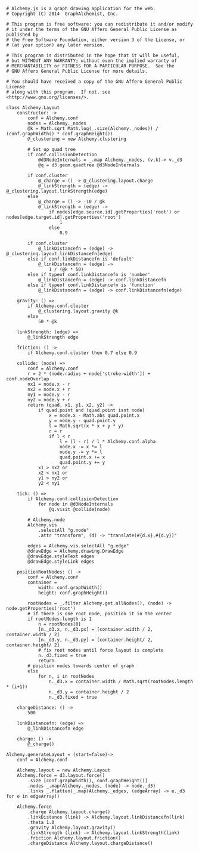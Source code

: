     # Alchemy.js is a graph drawing application for the web.
    # Copyright (C) 2014  GraphAlchemist, Inc.

    # This program is free software: you can redistribute it and/or modify
    # it under the terms of the GNU Affero General Public License as published by
    # the Free Software Foundation, either version 3 of the License, or
    # (at your option) any later version.

    # This program is distributed in the hope that it will be useful,
    # but WITHOUT ANY WARRANTY; without even the implied warranty of
    # MERCHANTABILITY or FITNESS FOR A PARTICULAR PURPOSE.  See the
    # GNU Affero General Public License for more details.

    # You should have received a copy of the GNU Affero General Public License
    # along with this program.  If not, see <http://www.gnu.org/licenses/>.

    class Alchemy.Layout
        constructor: ->
            conf = Alchemy.conf
            nodes = Alchemy._nodes
            @k = Math.sqrt Math.log(_.size(Alchemy._nodes)) / (conf.graphWidth() * conf.graphHeight())
            @_clustering = new Alchemy.clustering

            # Set up quad tree
            if conf.collisionDetection
                @d3NodeInternals = _.map Alchemy._nodes, (v,k)-> v._d3
                @q = d3.geom.quadtree @d3NodeInternals
            
            if conf.cluster
                @_charge = () -> @_clustering.layout.charge
                @_linkStrength = (edge) -> @_clustering.layout.linkStrength(edge)
            else
                @_charge = () -> -10 / @k
                @_linkStrength = (edge) ->
                    if nodes[edge.source.id].getProperties('root') or nodes[edge.target.id].getProperties('root')
                        1
                    else
                        0.9

            if conf.cluster
                @_linkDistancefn = (edge) -> @_clustering.layout.linkDistancefn(edge)
            else if conf.linkDistancefn is 'default'
                @_linkDistancefn = (edge) ->
                    1 / (@k * 50)
            else if typeof conf.linkDistancefn is 'number'
                @_linkDistancefn = (edge) -> conf.linkDistancefn
            else if typeof conf.linkDistancefn is 'function'
                @_linkDistancefn = (edge) -> conf.linkDistancefn(edge)

        gravity: () =>
            if Alchemy.conf.cluster
                @_clustering.layout.gravity @k
            else
                50 * @k

        linkStrength: (edge) =>
            @_linkStrength edge

        friction: () ->
            if Alchemy.conf.cluster then 0.7 else 0.9

        collide: (node) =>
            conf = Alchemy.conf
            r = 2 * (node.radius + node['stroke-width']) + conf.nodeOverlap
            nx1 = node.x - r
            nx2 = node.x + r
            ny1 = node.y - r
            ny2 = node.y + r
            return (quad, x1, y1, x2, y2) ->
                if quad.point and (quad.point isnt node)
                    x = node.x - Math.abs quad.point.x
                    y = node.y - quad.point.y
                    l = Math.sqrt(x * x + y * y)
                    r = r
                    if l < r
                        l = (l - r) / l * Alchemy.conf.alpha
                        node.x -= x *= l
                        node.y -= y *= l
                        quad.point.x += x
                        quad.point.y += y
                x1 > nx2 or
                x2 < nx1 or
                y1 > ny2 or
                y2 < ny1

        tick: () =>
            if Alchemy.conf.collisionDetection
                for node in @d3NodeInternals
                    @q.visit @collide(node)

            # Alchemy.node
            Alchemy.vis
                .selectAll "g.node"
                .attr "transform", (d) -> "translate(#{d.x},#{d.y})"

            edges = Alchemy.vis.selectAll "g.edge"
            @drawEdge = Alchemy.drawing.DrawEdge
            @drawEdge.styleText edges
            @drawEdge.styleLink edges

        positionRootNodes: () ->
            conf = Alchemy.conf
            container =
                width: conf.graphWidth()
                height: conf.graphHeight()

            rootNodes = _.filter Alchemy.get.allNodes(), (node) -> node.getProperties('root')
            # if there is one root node, position it in the center
            if rootNodes.length is 1
                n = rootNodes[0]
                [n._d3.x, n._d3.px] = [container.width / 2, container.width / 2]
                [n._d3.y, n._d3.py] = [container.height/ 2, container.height/ 2]
                # fix root nodes until force layout is complete
                n._d3.fixed = true
                return
            # position nodes towards center of graph
            else
                for n, i in rootNodes
                    n._d3.x = container.width / Math.sqrt(rootNodes.length * (i+1))
                    n._d3.y = container.height / 2
                    n._d3.fixed = true

        chargeDistance: () ->
            500

        linkDistancefn: (edge) =>
            @_linkDistancefn edge

        charge: () ->
            @_charge()

    Alchemy.generateLayout = (start=false)->
        conf = Alchemy.conf

        Alchemy.layout = new Alchemy.Layout
        Alchemy.force = d3.layout.force()
            .size [conf.graphWidth(), conf.graphHeight()]
            .nodes _.map(Alchemy._nodes, (node) -> node._d3)
            .links _.flatten(_.map(Alchemy._edges, (edgeArray) -> e._d3 for e in edgeArray))

        Alchemy.force
            .charge Alchemy.layout.charge()
            .linkDistance (link) -> Alchemy.layout.linkDistancefn(link)
            .theta 1.0
            .gravity Alchemy.layout.gravity()
            .linkStrength (link) -> Alchemy.layout.linkStrength(link)
            .friction Alchemy.layout.friction()
            .chargeDistance Alchemy.layout.chargeDistance()
